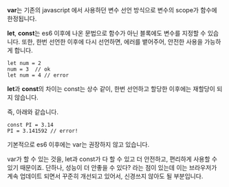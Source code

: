 **var**는 기존의 javascript 에서 사용하던 변수 선언 방식으로 변수의 scope가 함수에 한정됩니다.

**let**, **const**는 es6 이후에 나온 문법으로 함수가 아닌 블록에도 변수를 지정할 수 있습니다. 또한, 한번 선언한 이후에 다시 선언하면, 에러를 뱉어주어, 안전한 사용을 가능하게 합니다.

```
let num = 2
num = 3  // ok
let num = 4 // error
```

**let**과 **const**의 차이는 const는 상수 같이, 한번 선언하고 할당한 이후에는 재할당이 되지 않습니다.

즉, 아래와 같습니다.

```
const PI = 3.14
PI = 3.141592 // error!
```

기본적으로 es6 이후에는 var는 권장하지 않고 있습니다.

var가 할 수 있는 것을, let과 const가 다 할 수 있고 더 안전하고, 편리하게 사용할 수 있기 때문이죠. 단하나, 성능이 더 안좋을 수 있다? 라는 점이 있는데 이는 브라우저가 계속 업데이트 되면서 꾸준히 개선되고 있어서, 신경쓰지 않아도 될 부분입니다.